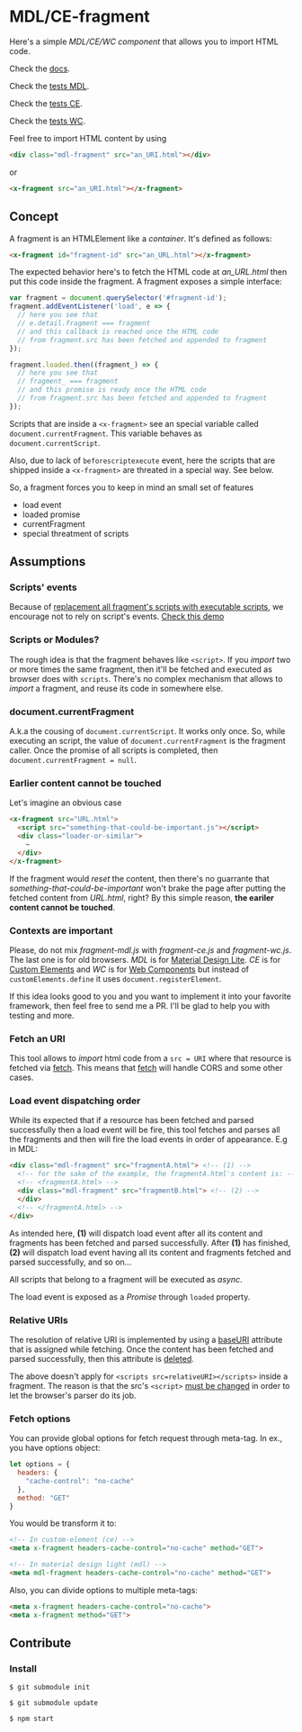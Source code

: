 # MDL/CE-fragment

Here's a simple _MDL/CE/WC component_ that allows you to import HTML code.

Check the [docs](/docs).

Check the [tests MDL](/test/test-mdl.html).

Check the [tests CE](/test/test-ce.html).

Check the [tests WC](/test/test-wc.html).

Feel free to import HTML content by using

```html
<div class="mdl-fragment" src="an_URI.html"></div>
```

or

```html
<x-fragment src="an_URI.html"></x-fragment>
```
## Concept

A fragment is an HTMLElement like a _container_. It's defined as follows:

```html
<x-fragment id="fragment-id" src="an_URL.html"></x-fragment>
```

The expected behavior here's to fetch the HTML code at _an_URL.html_ then put this code inside the fragment.
A fragment exposes a simple interface:

```javascript
var fragment = document.querySelector('#fragment-id');
fragment.addEventListener('load', e => {
  // here you see that
  // e.detail.fragment === fragment
  // and this callback is reached once the HTML code
  // from fragment.src has been fetched and appended to fragment
});

fragment.loaded.then((fragment_) => {
  // here you see that
  // fragment_ === fragment
  // and this promise is ready once the HTML code
  // from fragment.src has been fetched and appended to fragment
});
```

Scripts that are inside a ```<x-fragment>``` see an special variable called ```document.currentFragment```. This variable behaves as ```document.currentScript```.

Also, due to lack of ```beforescriptexecute``` event, here the scripts that are shipped inside a ```<x-fragment>``` are threated in a special way. See below.

So, a fragment forces you to keep in mind an small set of features
- load event
- loaded promise
- currentFragment
- special threatment of scripts

## Assumptions

### Scripts' events

Because of [replacement all fragment's scripts with executable scripts](https://github.com/m3co/pseudoimport-html/blob/2490ec33ce31b9d8eaa7b0d7ae2201f601f5d8ee/src/fragment-ce.js#L308), we encourage not to rely on script's events. [Check this demo](https://github.com/m3co/pseudoimport-html/blob/2490ec33ce31b9d8eaa7b0d7ae2201f601f5d8ee/trunk/ce-currentFragment.html)

### Scripts or Modules?

The rough idea is that the fragment behaves like ```<script>```. If you _import_ two or more times the same fragment, then it'll be fetched and executed as browser does with ```scripts```. There's no complex mechanism that allows to _import_ a fragment, and reuse its code in somewhere else.

### document.currentFragment

A.k.a the cousing of ```document.currentScript```. It works only once. So, while executing an script, the value of ```document.currentFragment``` is the fragment caller. Once the promise of all scripts is completed, then ```document.currentFragment = null```.

### Earlier content cannot be touched

Let's imagine an obvious case
```html
<x-fragment src="URL.html">
  <script src="something-that-could-be-important.js"></script>
  <div class="loader-or-similar">
    ~
  </div>
</x-fragment>
```
If the fragment would _reset_ the content, then there's no guarrante that _something-that-could-be-important_ won't brake the page after putting the fetched content from _URL.html_, right? By this simple reason, __the eariler content cannot be touched__.

### Contexts are important

Please, do not mix _fragment-mdl.js_ with _fragment-ce.js_ and _fragment-wc.js_. The last one is for old browsers. _MDL_ is for [Material Design Lite](https://github.com/google/material-design-lite). _CE_ is for [Custom Elements](https://w3c.github.io/webcomponents/spec/custom/) and _WC_ is for [Web Components](https://w3c.github.io/webcomponents/spec/custom/) but instead of ```customElements.define``` it uses ```document.registerElement```.

If this idea looks good to you and you want to implement it into your favorite framework, then feel free to send me a PR. I'll be glad to help you with testing and more.

### Fetch an URI

This tool allows to _import_ html code from a ```src = URI``` where that resource is fetched via [fetch](https://fetch.spec.whatwg.org/). This means that [fetch](https://fetch.spec.whatwg.org/) will handle CORS and some other cases.

### Load event dispatching order

While its expected that if a resource has been fetched and parsed successfully then a load event will be fire, this tool fetches and parses all the fragments and then will fire the load events in order of appearance. E.g in MDL:

```html
<div class="mdl-fragment" src="fragmentA.html"> <!-- (1) -->
  <!-- for the sake of the example, the fragmentA.html's content is: -->
  <!-- <fragmentA.html> -->
  <div class="mdl-fragment" src="fragmentB.html"> <!-- (2) -->
  </div>
  <!-- </fragmentA.html> -->
</div>
```

As intended here, __(1)__ will dispatch load event after all its content and fragments has been fetched and parsed successfully. After __(1)__ has finished, __(2)__ will dispatch load event having all its content and fragments fetched and parsed successfully, and so on...

All scripts that belong to a fragment will be executed as _async_.

The load event is exposed as a _Promise_ through ```loaded``` property.

### Relative URIs

The resolution of relative URI is implemented by using a [baseURI](https://github.com/m3co/pseudoimport-html/blob/master/src/fragment.js#L119) attribute that is assigned while fetching. Once the content has been fetched and parsed successfully, then this attribute is [deleted](https://github.com/m3co/pseudoimport-html/blob/master/src/fragment.js#L41).

The above doesn't apply for ```<scripts src=relativeURI></scripts>``` inside a fragment. The reason is that the src's ```<script>``` [must be changed](https://github.com/m3co/pseudoimport-html/blob/master/src/fragment.js#L104) in order to let the browser's parser do its job.

### Fetch options

You can provide global options for fetch request through meta-tag. In ex., you have options object:

```javascript
let options = {
  headers: {
    "cache-control": "no-cache"
  },
  method: "GET"
}
```

You would be transform it to:

```html
<!-- In custom-element (ce) -->
<meta x-fragment headers-cache-control="no-cache" method="GET">
```

```html
<!-- In material design light (mdl) -->
<meta mdl-fragment headers-cache-control="no-cache" method="GET">
```

Also, you can divide options to multiple meta-tags:

```html
<meta x-fragment headers-cache-control="no-cache">
<meta x-fragment method="GET">
```

## Contribute

### Install

`$ git submodule init`

`$ git submodule update`

`$ npm start`
